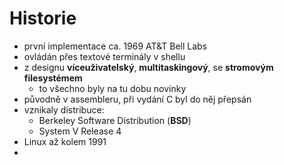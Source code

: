 # Historie
- první implementace ca. 1969 AT&T Bell Labs
- ovládán přes textové terminály v shellu
- z designu **víceuživatelský**, **multitaskingový**, se **stromovým filesystémem**
	- to všechno byly na tu dobu novinky
- původně v assembleru, při vydání C byl do něj přepsán
- vznikaly distribuce:
	- Berkeley Software Distribution (**BSD**)
	- System V Release 4
- Linux až kolem 1991
- 